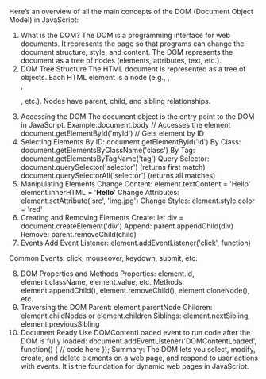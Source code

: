 
Here’s an overview of all the main concepts of the DOM (Document Object Model) in JavaScript:

1. What is the DOM?
The DOM is a programming interface for web documents.
It represents the page so that programs can change the document structure, style, and content.
The DOM represents the document as a tree of nodes (elements, attributes, text, etc.).
2. DOM Tree Structure
The HTML document is represented as a tree of objects.
Each HTML element is a node (e.g., <body>, <div>, <p>, etc.).
Nodes have parent, child, and sibling relationships.
3. Accessing the DOM
The document object is the entry point to the DOM in JavaScript.
Example:document.body // Accesses the <body> element
document.getElementById('myId') // Gets element by ID
4. Selecting Elements
By ID: document.getElementById('id')
By Class: document.getElementsByClassName('class')
By Tag: document.getElementsByTagName('tag')
Query Selector:
document.querySelector('selector') (returns first match)
document.querySelectorAll('selector') (returns all matches)
5. Manipulating Elements
Change Content:
element.textContent = 'Hello'
element.innerHTML = '<b>Hello</b>'
Change Attributes:
element.setAttribute('src', 'img.jpg')
Change Styles:
element.style.color = 'red'
6. Creating and Removing Elements
Create:
let div = document.createElement('div')
Append:
parent.appendChild(div)
Remove:
parent.removeChild(child)
7. Events
Add Event Listener:
element.addEventListener('click', function)

Common Events:
click, mouseover, keydown, submit, etc.

8. DOM Properties and Methods
Properties:
element.id, element.className, element.value, etc.
Methods:
element.appendChild(), element.removeChild(), element.cloneNode(), etc.
9. Traversing the DOM
Parent: element.parentNode
Children: element.childNodes or element.children
Siblings: element.nextSibling, element.previousSibling
10. Document Ready
Use DOMContentLoaded event to run code after the DOM is fully loaded:
document.addEventListener('DOMContentLoaded', function() {
  // code here
});
Summary:
The DOM lets you select, modify, create, and delete elements on a web page, and respond to user actions with events. It is the foundation for dynamic web pages in JavaScript.